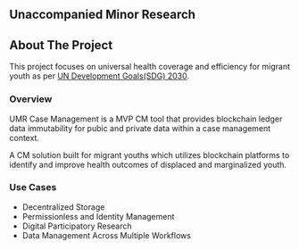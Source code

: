 ## Unaccompanied Minor Research

<!--
🙋‍♀️ A short introduction - what is your organization all about?
🌈 Contribution guidelines - how can the community get involved?
👩‍💻 Useful resources - where can the community find your docs? Is there anything else the community should know?
🍿 Fun facts - what does your team eat for breakfast?
🧙 Remember, you can do mighty things with the power of [Markdown](https://docs.github.com/github/writing-on-github/getting-started-with-writing-and-formatting-on-github/basic-writing-and-formatting-syntax)
-->

<!-- ABOUT THE PROJECT -->
## About The Project

This project focuses on universal health coverage and efficiency for migrant youth as per [UN Development Goals(SDG) 2030](https://sdgs.un.org/goals). 

<!-- OVERVIEW -->
### Overview

UMR Case Management is a MVP CM tool that provides blockchain ledger data immutability for pubic and private data within a case management context.

A CM solution built for migrant youths which utilizes blockchain platforms to identify and improve health outcomes of displaced and marginalized youth. 


<!-- USE CASES -->
### Use Cases

- Decentralized Storage 
- Permissionless and Identity Management 
- Digital Participatory Research 
- Data Management Across Multiple Workflows 
